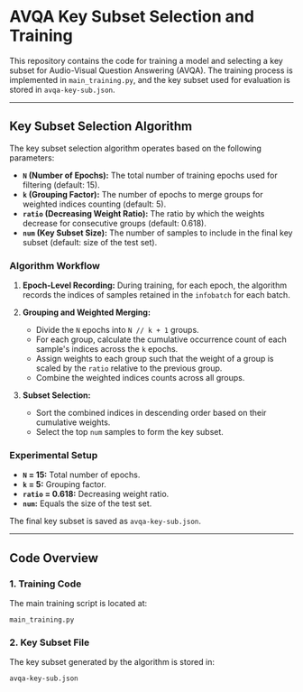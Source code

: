 
# AVQA Key Subset Selection and Training

This repository contains the code for training a model and selecting a key subset for Audio-Visual Question Answering (AVQA). The training process is implemented in `main_training.py`, and the key subset used for evaluation is stored in `avqa-key-sub.json`.

---

## Key Subset Selection Algorithm

The key subset selection algorithm operates based on the following parameters:

- **`N` (Number of Epochs):** The total number of training epochs used for filtering (default: 15).
- **`k` (Grouping Factor):** The number of epochs to merge groups for weighted indices counting (default: 5).
- **`ratio` (Decreasing Weight Ratio):** The ratio by which the weights decrease for consecutive groups (default: 0.618).
- **`num` (Key Subset Size):** The number of samples to include in the final key subset (default: size of the test set).

### Algorithm Workflow

1. **Epoch-Level Recording:** During training, for each epoch, the algorithm records the indices of samples retained in the `infobatch` for each batch.

2. **Grouping and Weighted Merging:** 
   - Divide the `N` epochs into `N // k + 1` groups.
   - For each group, calculate the cumulative occurrence count of each sample's indices across the `k` epochs.
   - Assign weights to each group such that the weight of a group is scaled by the `ratio` relative to the previous group.
   - Combine the weighted indices counts across all groups.

3. **Subset Selection:**
   - Sort the combined indices in descending order based on their cumulative weights.
   - Select the top `num` samples to form the key subset.

### Experimental Setup

- **`N` = 15:** Total number of epochs.
- **`k` = 5:** Grouping factor.
- **`ratio` = 0.618:** Decreasing weight ratio.
- **`num`:** Equals the size of the test set.

The final key subset is saved as `avqa-key-sub.json`.

---

## Code Overview

### 1. Training Code
The main training script is located at:
```
main_training.py
```

### 2. Key Subset File
The key subset generated by the algorithm is stored in:
```
avqa-key-sub.json
```

